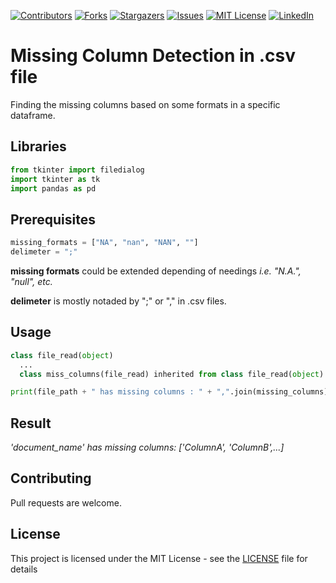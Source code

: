 [![Contributors][contributors-shield]][contributors-url]
[![Forks][forks-shield]][forks-url]
[![Stargazers][stars-shield]][stars-url]
[![Issues][issues-shield]][issues-url]
[![MIT License][license-shield]][license-url]
[![LinkedIn][linkedin-shield]][linkedin-url]

# Missing Column Detection in .csv file

Finding the missing columns based on some formats in a specific dataframe.

## Libraries
```python
from tkinter import filedialog
import tkinter as tk
import pandas as pd
```

## Prerequisites
```python
missing_formats = ["NA", "nan", "NAN", ""]
delimeter = ";" 
```
**missing formats** could be extended depending of needings _i.e. "N.A.", "null", etc._

**delimeter** is mostly notaded by ";" or "," in .csv files.

## Usage
```python
class file_read(object)
  ...
  class miss_columns(file_read) inherited from class file_read(object)
```

```python
print(file_path + " has missing columns : " + ",".join(missing_columns))
```
## Result
_'document_name' has missing columns: ['ColumnA', 'ColumnB',...]_

## Contributing
Pull requests are welcome.

## License

This project is licensed under the MIT License - see the [LICENSE](LICENSE) file for details

<!-- MARKDOWN LINKS & IMAGES -->
<!-- https://www.markdownguide.org/basic-syntax/#reference-style-links -->
[contributors-shield]: https://img.shields.io/github/contributors/orkunkus/missing_column_find.svg?style=for-the-badge
[contributors-url]: https://github.com/orkunkus/missing_column_find/graphs/contributors
[forks-shield]: https://img.shields.io/github/forks/orkunkus/missing_column_find.svg?style=for-the-badge
[forks-url]: https://github.com/orkunkus/missing_column_find/network/members
[stars-shield]: https://img.shields.io/github/stars/orkunkus/missing_column_find.svg?style=for-the-badge
[stars-url]: https://github.com/orkunkus/missing_column_find/stargazers
[issues-shield]: https://img.shields.io/github/issues/orkunkus/missing_column_find.svg?style=for-the-badge
[issues-url]: https://github.com/orkunkus/missing_column_find/issues
[license-shield]: https://img.shields.io/github/license/orkunkus/missing_column_find.svg?style=for-the-badge
[license-url]: https://github.com/orkunkus/missing_column_find/blob/main/LICENSE
[linkedin-shield]: https://img.shields.io/badge/-LinkedIn-black.svg?style=for-the-badge&logo=linkedin&colorB=555
[linkedin-url]: https://linkedin.com/in/orkunkus


